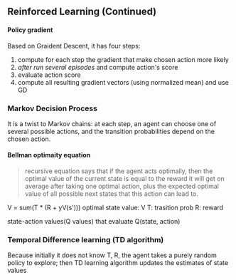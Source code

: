 ## Reinforced Learning (Continued)

#### Policy gradient 
Based on Graident Descent, it has four steps: 
1. compute for each step the gradient that make chosen action more likely
2. *after run several episodes* and compute action's score
3. evaluate action score
4. compute all resulting gradient vectors (using normalized mean) and use GD


### Markov Decision Process
It is a twist to Markov chains: at each step, an agent can choose one of several possible actions, and the transition probabilities depend on the chosen action.

#### Bellman optimaity equation
> recursive equation says that if the agent acts optimally, then the optimal value of the current state is equal to the reward it will get on average after taking one optimal action, plus the expected optimal value of all possible next states that this action can
lead to.

V = sum(T * (R + yV(s')))
optimal state value: V
T: trasition prob 
R: reward

state-action values(Q values) that evaluate Q(state, action)

### Temporal Difference learning (TD algorithm)
Because initially it does not know T, R, the agent takes a purely random policy to explore; then TD learning algorithm updates the estimates of state values 

